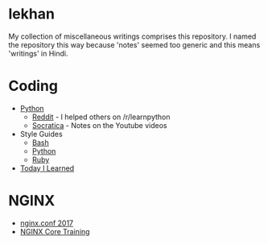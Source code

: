 # lekhan

My collection of miscellaneous writings comprises
this repository. I named the repository this way
because 'notes' seemed too generic and this
means 'writings' in Hindi.

# Coding

* [Python](python/README.md)
  * [Reddit](python/reddit/README.md) - I helped others on /r/learnpython
  * [Socratica](python/socratica/README.md) - Notes on the Youtube videos
* Style Guides
  * [Bash](style_guide_bash.md)
  * [Python](style_guide_python.md)
  * [Ruby](style_guide_ruby.md)
* [Today I Learned](til/README.md)

# NGINX

* [nginx.conf 2017](nginx/nginx_conf_2017/README.md)
* [NGINX Core Training](nginx/nginx_core/README.md)

